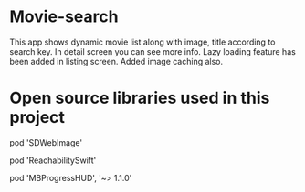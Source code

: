 # Movie-search
This app shows dynamic movie list along with image, title according to search key. In detail screen you can see more info. Lazy loading feature has been added in listing screen. Added image caching also.
# Open source libraries used in this project
 pod 'SDWebImage'
 
 pod 'ReachabilitySwift'
 
 pod 'MBProgressHUD', '~> 1.1.0'  
 
